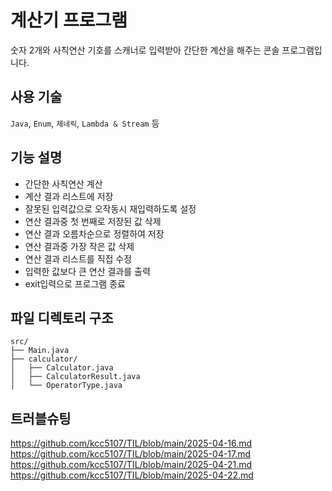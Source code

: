 # 계산기 프로그램

숫자 2개와 사칙연산 기호를 스캐너로 입력받아 간단한 계산을 해주는 콘솔 프로그램입니다.

## 사용 기술
`Java`, `Enum`, `제네릭`, `Lambda & Stream` 등

## 기능 설명
- 간단한 사칙연산 계산
- 계산 결과 리스트에 저장
- 잘못된 입력값으로 오작동시 재입력하도록 설정
- 연산 결과중 첫 번째로 저장된 값 삭제
- 연산 결과 오름차순으로 정렬하여 저장
- 연산 결과중 가장 작은 값 삭제
- 연산 결과 리스트를 직접 수정
- 입력한 값보다 큰 연산 결과를 출력
- exit입력으로 프로그램 종료

## 파일 디렉토리 구조
```
src/
├── Main.java
├── calculator/
│   ├── Calculator.java
│   ├── CalculatorResult.java
│   └── OperatorType.java
```

## 트러블슈팅
https://github.com/kcc5107/TIL/blob/main/2025-04-16.md
https://github.com/kcc5107/TIL/blob/main/2025-04-17.md
https://github.com/kcc5107/TIL/blob/main/2025-04-21.md
https://github.com/kcc5107/TIL/blob/main/2025-04-22.md